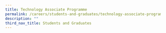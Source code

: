 ```yaml
---
title: Technology Associate Programme
permalink: /careers/students-and-graduates/technology-associate-programme/
description: ""
third_nav_title: Students and Graduates
---
```

